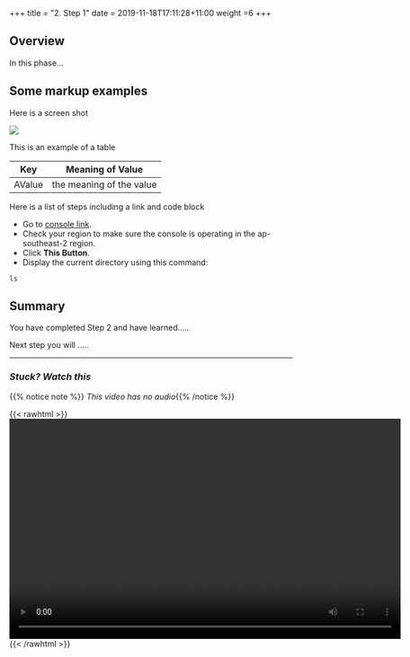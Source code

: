 +++
title = "2. Step 1"
date = 2019-11-18T17:11:28+11:00
weight =6
+++


## Overview

In this phase...

## Some markup examples

Here is a screen shot

![](/images/module-template/ScreenShot1.png)

This is an example of a table 

| Key | Meaning of Value |
|-----------|---------|
|AValue| the meaning of the value |

Here is a list of steps including a link and code block
- Go to [console link](https://console.aws.amazon.com/).
- Check your region to make sure the console is operating in the ap-southeast-2 region.
- Click **This Button**.
- Display the current directory using this command:
```
ls
```


## Summary
You have completed Step 2 and have learned.....

Next step you will .....

---

### *Stuck? Watch this*

{{% notice note %}} 
*This video has no audio*{{% /notice %}}

{{< rawhtml >}}
<video width="696" height="392" controls>
  <source src="https://d1tqhetmq9f85b.cloudfront.net/downloads/lab4.2.mp4" type="video/mp4">
  Your browser doesn't support video.
</video>
{{< /rawhtml >}}
